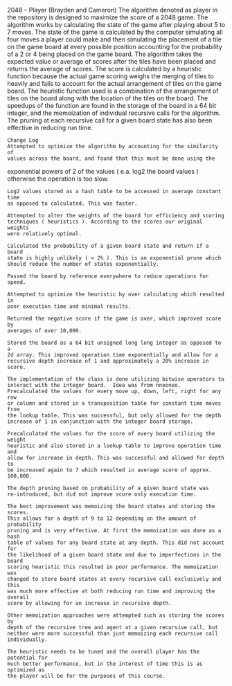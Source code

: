 2048 – Player (Brayden and Cameron)
	The algorithm denoted as player in the repository is designed to maximize the score of a 2048 game. The algorithm works by calculating the state of the game after playing about 5 to 7 moves. The state of the game is calculated by the computer simulating all four moves a player could make and then simulating the placement of a tile on the game board at every possible position accounting for the probability of a 2 or 4 being placed on the game board. The algorithm takes the expected value or average of scores after the tiles have been placed and returns the average of scores. The score is calculated by a heuristic function because the actual game scoring weighs the merging of tiles to heavily and fails to account for the actual arrangement of tiles on the game board. The heuristic function used is a combination of the arrangement of tiles on the board along with the location of the tiles on the board. The speedups of the function are found in the storage of the board in a 64 bit integer, and the memoization of individual recursive calls for the algorithm. The pruning at each recursive call for a given board state has also been effective in reducing run time.

	Change Log
	Attempted to optimize the algorithm by accounting for the similarity of
	values across the board, and found that this must be done using the
exponential powers of 2 of the values ( e.a. log2 the board values )
	otherwise the operation is too slow.

	Log2 values stored as a hash table to be accessed in average constant time
	as opposed to calculated. This was faster.

	Attempted to alter the weights of the board for efficiency and scoring
	techniques ( heuristics ). According to the scores our original weights
	were relatively optimal.

	Calculated the probability of a given board state and return if a board
	state is highly unlikely ( < 2% ). This is an exponential prune which
	should reduce the number of states exponentially.

	Passed the board by reference everywhere to reduce operations for speed.

	Attempted to optimize the heuristic by over calculating which resulted in
	poor execution time and minimal results.

	Returned the negative score if the game is over, which improved score by
	averages of over 10,000. 

	Stored the board as a 64 bit unsigned long long integer as opposed to a
	2d array. This improved operation time exponentially and allow for a
	recursive depth increase of 1 and approximately a 20% increase in score.

	The implementation of the class is done utilizing bitwise operators to
	interact with the integer board.  Idea was from nneoneo.
	Precalculated the values for every move up, down, left, right for any row
	or column and stored in a transposition table for constant time moves from
	the lookup table. This was successful, but only allowed for the depth
	increase of 1 in conjunction with the integer board storage.

	Precalculated the values for the score of every board utilizing the weight
	heuristic and also stored in a lookup table to improve operation time and
	allow for increase in depth. This was successful and allowed for depth to
	be increased again to 7 which resulted in average score of approx. 100,000.

	The depth pruning based on probability of a given board state was
	re-introduced, but did not improve score only execution time.

	The best improvement was memoizing the board states and storing the scores.
	This allows for a depth of 9 to 12 depending on the amount of probability
	pruning and is very effective. At first the memoization was done as a hash
	table of values for any board state at any depth. This did not account for
	the likelihood of a given board state and due to imperfections in the board
	scoring heuristic this resulted in poor performance. The memoization was
	changed to store board states at every recursive call exclusively and this
	was much more effective at both reducing run time and improving the overall
	score by allowing for an increase in recursive depth.

	Other memoization approaches were attempted such as storing the scores by
	depth of the recursive tree and agent at a given recursive call, but
	neither were more successful than just memoizing each recursive call individually.

	The heuristic needs to be tuned and the overall player has the potential for
	much better performance, but in the interest of time this is as optimized as
	the player will be for the purposes of this course.
